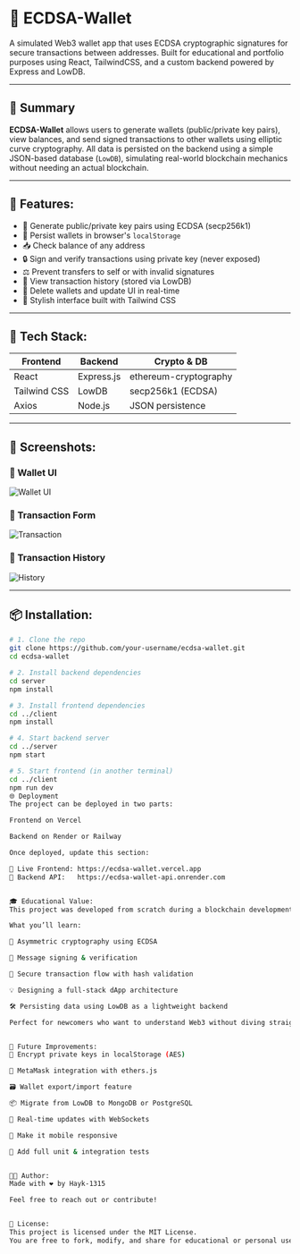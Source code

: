 # 🔐 ECDSA-Wallet

A simulated Web3 wallet app that uses ECDSA cryptographic signatures for secure transactions between addresses. Built for educational and portfolio purposes using React, TailwindCSS, and a custom backend powered by Express and LowDB.

---

## 🧠 Summary

**ECDSA-Wallet** allows users to generate wallets (public/private key pairs), view balances, and send signed transactions to other wallets using elliptic curve cryptography. All data is persisted on the backend using a simple JSON-based database (`LowDB`), simulating real-world blockchain mechanics without needing an actual blockchain.

---

## 🔐 Features:

- 🔑 Generate public/private key pairs using ECDSA (secp256k1)
- 💾 Persist wallets in browser's `localStorage`
- 📥 Check balance of any address
- 🔒 Sign and verify transactions using private key (never exposed)
- ⚖️ Prevent transfers to self or with invalid signatures
- 📜 View transaction history (stored via LowDB)
- 🧹 Delete wallets and update UI in real-time
- 🎨 Stylish interface built with Tailwind CSS

---

## 🚀 Tech Stack:

| Frontend      | Backend      | Crypto & DB        |
|---------------|--------------|--------------------|
| React         | Express.js   | ethereum-cryptography |
| Tailwind CSS  | LowDB        | secp256k1 (ECDSA)  |
| Axios         | Node.js      | JSON persistence   |

---

## 📸 Screenshots:

### 💼 Wallet UI
![Wallet UI](./client/Screenshots/WalletUI.png)

### 💸 Transaction Form
![Transaction](./client/Screenshots/Transfer.png)

### 📜 Transaction History
![History](./client/Screenshots/History.png)

---

## 📦 Installation:

```bash
# 1. Clone the repo
git clone https://github.com/your-username/ecdsa-wallet.git
cd ecdsa-wallet

# 2. Install backend dependencies
cd server
npm install

# 3. Install frontend dependencies
cd ../client
npm install

# 4. Start backend server
cd ../server
npm start

# 5. Start frontend (in another terminal)
cd ../client
npm run dev
🌐 Deployment
The project can be deployed in two parts:

Frontend on Vercel

Backend on Render or Railway

Once deployed, update this section:

🔗 Live Frontend: https://ecdsa-wallet.vercel.app  
🔗 Backend API:   https://ecdsa-wallet-api.onrender.com


🎓 Educational Value:
This project was developed from scratch during a blockchain development bootcamp and then significantly enhanced. It simulates real-world Web3 behavior without requiring an actual blockchain.

What you’ll learn:

🔐 Asymmetric cryptography using ECDSA

📩 Message signing & verification

🧭 Secure transaction flow with hash validation

💡 Designing a full-stack dApp architecture

🛠 Persisting data using LowDB as a lightweight backend

Perfect for newcomers who want to understand Web3 without diving straight into Solidity or deploying smart contracts.


🔮 Future Improvements:
🔐 Encrypt private keys in localStorage (AES)

🦊 MetaMask integration with ethers.js

🗃 Wallet export/import feature

📦 Migrate from LowDB to MongoDB or PostgreSQL

📡 Real-time updates with WebSockets

📱 Make it mobile responsive

🧪 Add full unit & integration tests


🧑‍💻 Author:
Made with ❤️ by Hayk-1315

Feel free to reach out or contribute!


📄 License:
This project is licensed under the MIT License.
You are free to fork, modify, and share for educational or personal use.






